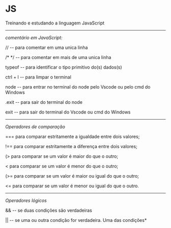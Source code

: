 # JS
 Treinando e estudando a linguagem JavaScript

 -----------------------------------------------------
 _comentário em JavaScript:_
 
 // -- para comentar em uma unica linha
 
 /* */ -- para comentar em mais de uma unica linha

 typeof -- para identificar o tipo primitivo do(s) dados(s) 

 ctrl + l -- para limpar o terminal

 node -- para entrar no terminal do node pelo Vscode ou pelo cmd do Windows

 .exit -- para sair do terminal do node

 exit -- para sair do terminal do Vscode ou cmd do Windows
 
--------------------------------------------------------------------------------------
_Operadores de comparação_

=== para comparar estritamente a igualdade entre dois valores;

!== para comparar estritamente a diferença entre dois valores;

(> para comparar se um valor é maior do que o outro;

< para comparar se um valor é menor do que o outro;

(>= para comparar se um valor é maior ou igual do que o outro;

<= para comparar se um valor é menor ou igual do que o outro.

-------------------------------------------------------------------------------------------
_Operadores lógicos_

&& -- se duas condições são verdadeiras

|| -- se uma ou outra condição for verdadeira. Uma das condições*













